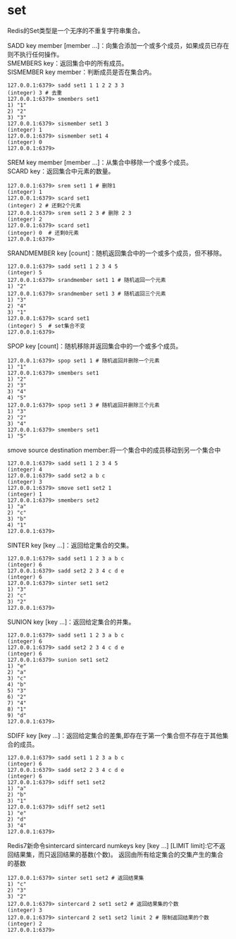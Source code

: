 # set

Redis的Set类型是一个无序的不重复字符串集合。

SADD key member [member ...]：向集合添加一个或多个成员，如果成员已存在则不执行任何操作。  
SMEMBERS key：返回集合中的所有成员。  
SISMEMBER key member：判断成员是否在集合内。

```redis
127.0.0.1:6379> sadd set1 1 1 2 2 3 3 
(integer) 3 # 去重
127.0.0.1:6379> smembers set1
1) "1"
2) "2"
3) "3"
127.0.0.1:6379> sismember set1 3
(integer) 1
127.0.0.1:6379> sismember set1 4
(integer) 0
127.0.0.1:6379>
```

SREM key member [member ...]：从集合中移除一个或多个成员。  
SCARD key：返回集合中元素的数量。  

```redis
127.0.0.1:6379> srem set1 1 # 删除1
(integer) 1
127.0.0.1:6379> scard set1 
(integer) 2 # 还剩2个元素
127.0.0.1:6379> srem set1 2 3 # 删除 2 3
(integer) 2
127.0.0.1:6379> scard set1
(integer) 0  # 还剩0元素
127.0.0.1:6379>
```

SRANDMEMBER key [count]：随机返回集合中的一个或多个成员，但不移除。

```redis
127.0.0.1:6379> sadd set1 1 2 3 4 5
(integer) 5
127.0.0.1:6379> srandmember set1 1 # 随机返回一个元素
1) "2"
127.0.0.1:6379> srandmember set1 3 # 随机返回三个元素
1) "3"
2) "4"
3) "1"
127.0.0.1:6379> scard set1
(integer) 5  # set集合不变
127.0.0.1:6379>
```

SPOP key [count]：随机移除并返回集合中的一个或多个成员。  

```redis
127.0.0.1:6379> spop set1 1 # 随机返回并删除一个元素
1) "1"
127.0.0.1:6379> smembers set1 
1) "2"
2) "3"
3) "4"
4) "5"
127.0.0.1:6379> spop set1 3 # 随机返回并删除三个元素
1) "3"
2) "2"
3) "4"
127.0.0.1:6379> smembers set1
1) "5"
```

smove source destination member:将一个集合中的成员移动到另一个集合中

```redis
127.0.0.1:6379> sadd set1 1 2 3 4 5
(integer) 4
127.0.0.1:6379> sadd set2 a b c
(integer) 3
127.0.0.1:6379> smove set1 set2 1
(integer) 1
127.0.0.1:6379> smembers set2
1) "a"
2) "c"
3) "b"
4) "1"
127.0.0.1:6379>
```

SINTER key [key ...]：返回给定集合的交集。  

```redis
127.0.0.1:6379> sadd set1 1 2 3 a b c
(integer) 6
127.0.0.1:6379> sadd set2 2 3 4 c d e
(integer) 6
127.0.0.1:6379> sinter set1 set2
1) "3"
2) "c"
3) "2"
127.0.0.1:6379>
```

SUNION key [key ...]：返回给定集合的并集。  

```redis
127.0.0.1:6379> sadd set1 1 2 3 a b c
(integer) 6
127.0.0.1:6379> sadd set2 2 3 4 c d e
(integer) 6
127.0.0.1:6379> sunion set1 set2
1) "e"
2) "a"
3) "c"
4) "b"
5) "3"
6) "2"
7) "4"
8) "1"
9) "d"
127.0.0.1:6379>
```

SDIFF key [key ...]：返回给定集合的差集,即存在于第一个集合但不存在于其他集合的成员。  

```redis
127.0.0.1:6379> sadd set1 1 2 3 a b c
(integer) 6
127.0.0.1:6379> sadd set2 2 3 4 c d e
(integer) 6
127.0.0.1:6379> sdiff set1 set2
1) "a"
2) "b"
3) "1"
127.0.0.1:6379> sdiff set2 set1
1) "e"
2) "d"
3) "4"
127.0.0.1:6379>
```

Redis7新命令sintercard
sintercard numkeys key [key ...] [LIMIT limit]:它不返回结果集，而只返回结果的基数(个数)。
返回由所有给定集合的交集产生的集合的基数

```redis
127.0.0.1:6379> sinter set1 set2 # 返回结果集
1) "c"
2) "3"
3) "2"
127.0.0.1:6379> sintercard 2 set1 set2 # 返回结果集的个数
(integer) 3
127.0.0.1:6379> sintercard 2 set1 set2 limit 2 # 限制返回结果的个数
(integer) 2
127.0.0.1:6379>
```
